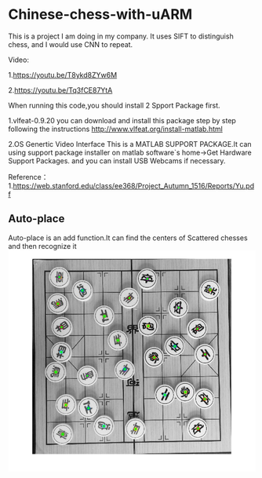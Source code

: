 Chinese-chess-with-uARM
=========================

This is a project I am doing in my company.
It uses SIFT to distinguish chess, and I would use CNN to repeat.

Video:

1.https://youtu.be/T8ykd8ZYw6M

2.https://youtu.be/Tq3fCE87YtA


When running this code,you should install 2 Spport Package first.
    
   1.vlfeat-0.9.20 
        you can download and install this package step by step following the instructions http://www.vlfeat.org/install-matlab.html
        
        
   2.OS Genertic Video Interface
        This is a MATLAB SUPPORT PACKAGE.It can using support package installer on matlab software`s home->Get Hardware Support Packages.
        and you can install USB Webcams if necessary.








Reference：
1.https://web.stanford.edu/class/ee368/Project_Autumn_1516/Reports/Yu.pdf


Auto-place
----------

Auto-place is an add function.It can find the centers of Scattered chesses and then recognize it
![Example_jpg](Auto_place_result.jpg)
